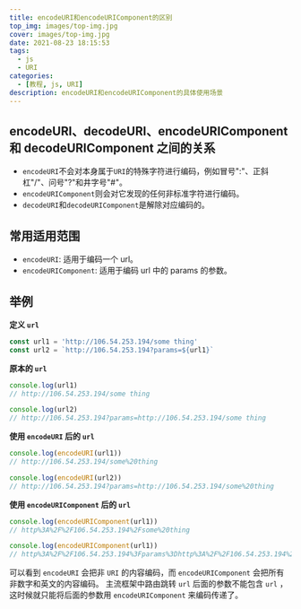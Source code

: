 ```yaml
---
title: encodeURI和encodeURIComponent的区别
top_img: images/top-img.jpg
cover: images/top-img.jpg
date: 2021-08-23 18:15:53
tags:
  - js
  - URI
categories:
  - [教程, js, URI]
description: encodeURI和encodeURIComponent的具体使用场景
---
```


## encodeURI、decodeURI、encodeURIComponent 和 decodeURIComponent 之间的关系

- `encodeURI`不会对本身属于`URI`的特殊字符进行编码，例如冒号":"、正斜杠"/"、问号"?"和井字号"#"。
- `encodeURIComponent`则会对它发现的任何非标准字符进行编码。
- `decodeURI`和`decodeURIComponent`是解除对应编码的。

## 常用适用范围

- `encodeURI`: 适用于编码一个 url。
- `encodeURIComponent`: 适用于编码 url 中的 params 的参数。

## 举例

**定义 `url`**

```javascript
const url1 = 'http://106.54.253.194/some thing'
const url2 = `http://106.54.253.194?params=${url1}`
```

**原本的 `url`**

```javascript
console.log(url1)
// http://106.54.253.194/some thing

console.log(url2)
// http://106.54.253.194?params=http://106.54.253.194/some thing

```

**使用 `encodeURI` 后的 `url`**

```javascript
console.log(encodeURI(url1))
// http://106.54.253.194/some%20thing

console.log(encodeURI(url2))
// http://106.54.253.194?params=http://106.54.253.194/some%20thing
```

**使用 `encodeURIComponent` 后的 `url`**

```javascript
console.log(encodeURIComponent(url1))
// http%3A%2F%2F106.54.253.194%2Fsome%20thing

console.log(encodeURIComponent(url1))
// http%3A%2F%2F106.54.253.194%3Fparams%3Dhttp%3A%2F%2F106.54.253.194%2Fsome%20thing
```

可以看到 `encodeURI` 会把非 `URI` 的内容编码，而 `encodeURIComponent` 会把所有非数字和英文的内容编码。 主流框架中路由跳转 `url` 后面的参数不能包含 `url` ，这时候就只能将后面的参数用 `encodeURIComponent` 来编码传递了。